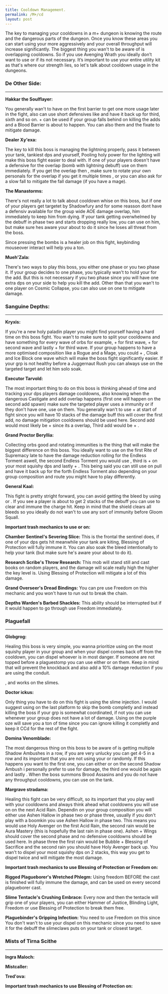 ```yaml
---
title: Cooldown Management.
permalink: /M+/cd
layout: post
---
```


The key to managing your cooldowns in a m+ dungeon is knowing the route and the dangerous parts of the dungeon. Once you know these areas you can start using your 
<a href="https://tbc.wowhead.com/spell=31884/avenging-wrath" data-wowhead="spell=31884"></a> more aggressively and your overall throughput will increase significantly. The biggest thing you wan't to be aware of is overlapping cooldowns. So if you use Avenging Wrath you ideally don’t want to use 
<a href="https://www.wowhead.com/spell=317929/aura-mastery" data-wowhead="spell=317929"></a> or 
<a href="https://www.wowhead.com/spell=642/divine-shield" data-wowhead="spell=642"></a> if its not necessary. It’s important to use your entire utility kit as that's where our strength lies, so let's talk about cooldown usage in the dungeons.

### **De Other Side:**
---

 **Hakkar the Soulflayer:**

 You generally wan't to have 
 <a href="https://www.wowhead.com/spell=317929/aura-mastery" data-wowhead="spell=317929"></a> on the first barrier to get one more usage later in the fight, also can use short defensives like 
 <a href="https://www.wowhead.com/spell=498/divine-protection" data-wowhead="spell=498"></a> and have it back up for third, sixth and so on. 
 <a href="https://www.wowhead.com/spell=642/divine-shield" data-wowhead="spell=642"></a> + 
 <a href="https://www.wowhead.com/spell=6940/blessing-of-sacrifice" data-wowhead="spell=6940"></a> can be used if your group falls behind on killing the adds and a Blood Barrier is about to happen. You can also 
 <a href="https://www.wowhead.com/spell=853/hammer-of-justice" data-wowhead="spell=853"></a> them and 
 <a href="https://www.wowhead.com/spell=1022/blessing-of-protection" data-wowhead="spell=1022"></a> the fixate to mitigate damage.

**Dealer Xy'exa:**

The key to kill this boss is managing the lightning properly, pass it between your tank, tankiest dps and yourself, Pooling holy power for the lighting will make this boss fight easier to deal with. If one of your players doesn't have a defensive for the overlap (bomb with lightning debuff) use 
<a href="https://www.wowhead.com/spell=6940/blessing-of-sacrifice" data-wowhead="spell=6940"></a> on them immediately. If you get the overlap then <a href="https://www.wowhead.com/spell=642/divine-shield" data-wowhead="spell=642"></a>, make sure to rotate your own personals for the overlap if you get it multiple times 
<a href="https://www.wowhead.com/spell=498/divine-protection" data-wowhead="spell=498"></a>, 
<a href="https://www.wowhead.com/spell=317929/aura-mastery" data-wowhead="spell=317929"></a> or 
<a href="https://www.wowhead.com/spell=642/divine-shield" data-wowhead="spell=642"></a> you can also ask for a slow fall to mitigate the fall damage (if you have a mage).

**The Manastorms:**

There's not really a lot to talk about cooldown whise on this boss, but if one of your players get targetet by Shadowfury and for some reasson dont have a defensiv available for the group wide AOE damage overlap, 
<a href="https://www.wowhead.com/spell=6940/blessing-of-sacrifice" data-wowhead="spell=6940"></a> him immediately to keep him from dying. If your tank getting overwhelmed by the debuff in phase two and starts dropping really low, you can use 
<a href="https://www.wowhead.com/spell=1022/blessing-of-protection" data-wowhead="spell=1022"></a> on him, but make sure hes aware your about to do it since he loses all threat from the boss.

Since pressing the bombs is a healer job on this fight, keybinding mouseover interact will help you a ton.

**Mueh'Zala:**

There's two ways to play this boss, you either one phase or you two phase it. If your group decides to one phase, you typically wan't to hold your 
<a href="https://tbc.wowhead.com/spell=31884/avenging-wrath" data-wowhead="spell=31884"></a> for the add. But this is not necessary if you two phase since you will have one extra dps on your side to help you kill the add. Other than that you wan't to 
<a href="https://www.wowhead.com/spell=4987/cleanse" data-wowhead="spell=4987"></a> one player on Cosmic Collapse, you can also use 
<a href="https://www.wowhead.com/spell=317929/aura-mastery" data-wowhead="spell=317929"></a> on one to mitigate damage.

### **Sanguine Depths:**
---
**Kryxis:**

If you're a new holy paladin player you might find yourself having a hard time on this boss fight. You wan't to make sure to split your cooldowns and have something for every wave of orbs for example, 
<a href="https://www.wowhead.com/spell=316958/ashen-hallow" data-wowhead="spell=316958"></a> + 
<a href="https://www.wowhead.com/spell=66011/avenging-wrath" data-wowhead="spell=66011"></a> for first wave, 
<a href="https://www.wowhead.com/spell=317929/aura-mastery" data-wowhead="spell=317929"></a> + 
<a href="https://www.wowhead.com/spell=105809/holy-avenger" data-wowhead="spell=105809"></a> for second wave and lastly 
<a href="https://www.wowhead.com/spell=642/divine-shield" data-wowhead="spell=642"></a> + 
<a href="https://www.wowhead.com/spell=6940/blessing-of-sacrifice" data-wowhead="spell=6940"></a> for third wave. If your group happens to have a more optimised composition like a Rogue and a Mage, you could 
<a href="https://www.wowhead.com/spell=642/divine-shield" data-wowhead="spell=642"></a> + 
<a href="https://www.wowhead.com/spell=6940/blessing-of-sacrifice" data-wowhead="spell=6940"></a>, Cloak and Ice Block one wave which will make the boss fight significantly easier. If your grp is not healthy before a Juggernaut Rush you can always use 
<a href="https://www.wowhead.com/spell=1022/blessing-of-protection" data-wowhead="spell=1022"></a> on the targeted target and let him solo soak.

**Executor Tarvold:**

The most important thing to do on this boss is thinking ahead of time and tracking your dps players damage cooldowns, also knowing when the dangerous Castigate and add overlap happens (first one will happen on the second add spawn) make sure the targeted player uses a immunity or if they don't have one, use 
<a href="https://www.wowhead.com/spell=6940/blessing-of-sacrifice" data-wowhead="spell=6940"></a> on them. You generally wan't to use 
<a href="https://tbc.wowhead.com/spell=31884/avenging-wrath" data-wowhead="spell=31884"></a> + 
<a href="https://www.wowhead.com/spell=316958/ashen-hallow" data-wowhead="spell=316958"></a> at start of fight since you will have 10 stacks of the damage buff this will cover the first add, no damage mitigation cooldowns should be used here. Second add would most likely be 
<a href="https://www.wowhead.com/spell=642/divine-shield" data-wowhead="spell=642"></a> + 
<a href="https://www.wowhead.com/spell=6940/blessing-of-sacrifice" data-wowhead="spell=6940"></a> since its a overlap, Third add would be <a href="https://www.wowhead.com/spell=105809/holy-avenger" data-wowhead="spell=105809"></a> + 
<a href="https://www.wowhead.com/spell=317929/aura-mastery" data-wowhead="spell=317929"></a>.


**Grand Proctor Beryllia:**

Collecting orbs good and rotating immunities is the thing that will make the biggest difference on this boss. You ideally want to use 
<a href="https://www.wowhead.com/spell=317929/aura-mastery" data-wowhead="spell=317929"></a> on the first Rite of Supremacy late to have the damage reduction rolling for the Endless Torment aswell, the second Endless Torment you would use 
<a href="https://www.wowhead.com/spell=105809/holy-avenger" data-wowhead="spell=105809"></a>, third is 
<a href="https://www.wowhead.com/spell=642/divine-shield" data-wowhead="spell=642"></a> + 
<a href="https://www.wowhead.com/spell=6940/blessing-of-sacrifice" data-wowhead="spell=6940"></a> on your most squishy dps and lastly 
<a href="https://www.wowhead.com/spell=316958/ashen-hallow" data-wowhead="spell=316958"></a> + 
<a href="https://tbc.wowhead.com/spell=31884/avenging-wrath" data-wowhead="spell=31884"></a>. This being said you can still use 
<a href="https://tbc.wowhead.com/spell=31884/avenging-wrath" data-wowhead="spell=31884"></a> on pull and have it back up for the forth Endless Torment also depending on your group composition and route you might have to play differently.

**General Kaal:**

This fight is pretty stright forward, you can avoid getting the bleed by using <a href="https://www.wowhead.com/spell=300728/door-of-shadows" data-wowhead="spell=300728"></a> or 
<a href="https://www.wowhead.com/spell=190784/divine-steed" data-wowhead="spell=190784"></a>. If you see a player is about to get 2 stacks of the debuff you can use 
<a href="https://www.wowhead.com/spell=1022/blessing-of-protection" data-wowhead="spell=1022"></a> to clear and immune the charge hit. Keep in mind that the shield clears all bleeds so you ideally do not wan't to use any sort of immunity before Gloom Squall.

**Important trash mechanics to use <a href="https://www.wowhead.com/spell=1022/blessing-of-protection" data-wowhead="spell=1022"></a> or 
<a href="https://www.wowhead.com/spell=1044/blessing-of-freedom" data-wowhead="spell=1044"></a> on:**

**Chamber Sentinel's Severing Slice:** This is the frontal the sentinel does, if one of your dps gets hit meanwhile your tank are kiting, Blessing of Protection will fully immune it. You can also soak the bleed intentionally to help your tank (but make sure he's aware your about to do it).

**Research Scribe's Throw Research:** This mob will stand still and cast books on random players, and the damage will scale really high the higher the key level is. Using Blessing of Protection will mitigate a lot of this damage.

**Grand Overseer's Dread Bindings:** You can pre use Freedom on this mechanic and you won't have to run out to break the chain.

**Depths Warden's Barbed Shackles:** This ability should be interrupted but if it would happen to go through use Freedom immediately.

### **Plaguefall**
---

**Globgrog:**

Healing this boss is very simple, you wanna prioritize using 
<a href="https://www.wowhead.com/spell=4987/cleanse" data-wowhead="spell=4987"></a> on the most squishy player in your group and when your dispel comes back off from the cooldown, you can dispel whoever is in most danger. If someone are not topped before a plaguestomp you can use either 
<a href="https://www.wowhead.com/spell=317929/aura-mastery" data-wowhead="spell=317929"></a> or 
<a href="https://www.wowhead.com/spell=6940/blessing-of-sacrifice" data-wowhead="spell=6940"></a> on them. Keep in mind that 
<a href="https://www.wowhead.com/spell=1022/blessing-of-protection" data-wowhead="spell=1022"></a> will prevent the knockback and also add a 10% damage reduction if you are using the 
<a href="https://www.wowhead.com/spell=339316/echoing-blessings" data-wowhead="spell=339316"></a> conduit.

<a href="https://www.wowhead.com/spell=853/hammer-of-justice" data-wowhead="spell=853"></a>, 
<a href="https://www.wowhead.com/spell=115750/blinding-light" data-wowhead="spell=115750"></a> and 
<a href="https://www.wowhead.com/spell=145067/turn-evil" data-wowhead="spell=145067"></a> works on the slimes.

**Doctor ickus:**

Only thing you have to do on this fight is using 
<a href="https://www.wowhead.com/spell=4987/cleanse" data-wowhead="spell=4987"></a> the slime injection. I would suggest using 
<a href="https://www.wowhead.com/spell=316958/ashen-hallow" data-wowhead="spell=316958"></a> on the last platform to skip the bomb completly and instead killing the boss if your grp is somewhat coordinated, if not you can use whenever your group does not have a lot of damage. Using 
<a href="https://www.wowhead.com/spell=145067/turn-evil" data-wowhead="spell=145067"></a> on the purple oze will save you a ton of time since you can ignore killing it completly and keep it CCd for the rest of the fight.

**Domina Venomblade:**

The most dangerous thing on this boss to be aware of is getting multiple Shadow Ambushes in a row, if you are very unlucky you can get 4-5 in a row and its important that you are not using your 
<a href="https://www.wowhead.com/spell=498/divine-protection" data-wowhead="spell=498"></a> or 
<a href="https://www.wowhead.com/spell=642/divine-shield" data-wowhead="spell=642"></a> randomly. If this happens you want to 
<a href="https://www.wowhead.com/spell=498/divine-protection" data-wowhead="spell=498"></a> the first one, you can either 
<a href="https://www.wowhead.com/spell=642/divine-shield" data-wowhead="spell=642"></a> or 
<a href="https://www.wowhead.com/spell=317929/aura-mastery" data-wowhead="spell=317929"></a> on the second Shadow Ambush i personally prefer to use 
<a href="https://www.wowhead.com/spell=642/divine-shield" data-wowhead="spell=642"></a> for damage, the third one would be 
<a href="https://www.wowhead.com/spell=498/divine-protection" data-wowhead="spell=498"></a> again and lastly 
<a href="https://www.wowhead.com/spell=317929/aura-mastery" data-wowhead="spell=317929"></a>. When the boss summons Brood Assasins and you do not have any throughput cooldowns, you can use 
<a href="https://www.wowhead.com/spell=6940/blessing-of-sacrifice" data-wowhead="spell=6940"></a> on the tank.

**Margrave stradama:**

Healing this fight can be very difficult, so its important that you play well with your cooldowns and always think ahead what cooldowns you will use on on the next Acid Rain. Dependin on your group composition you will either use Ashen Hallow in phase two or phase three, usually if you don't play with a boomkin you use Ashen Hallow in phase two. This means you would use Holy Avenger on the first Acid Rain, the second rain would be Aura Mastery (this is hopefully the last rain in phase one). Ashen + Wings should cover the second phase and no defensive cooldowns should be used here. In phase three the first rain would be Bubble + Blessing of Sacrifice and the second rain you should have Holy Avenger back up. You wan't to dispel your most squishy dps on 2 stacks, this way you get to dispel twice and will mitigate the most damage.

**Important trash mechanics to use Blessing of Protection or Freedom on:**

**Rigged Plagueborer's Wretched Phlegm:** Using freedom BEFORE the cast is finished will fully immune the damage, and can be used on every second plagueborer cast.

**Slime Tentacle's Crushing Embrace:** Every now and then the tentacle will grip one of your players, you can either Hammer of Justice, Blinding Light, Freedom or use Blessing of Protection to break them free.

**Plaguebinder's Gripping Infection:** You need to use Freedom on this since You don't wan't to use your dispel on this mechanic since you need to save it for the debuff the slimeclaws puts on your tank or closest target.

### **Mists of Tirna Scithe**
---
**Ingra Maloch:**

**Mistcaller:**

**Tred'ova:**

**Important trash mechanics to use Blessing of Protection on:**
